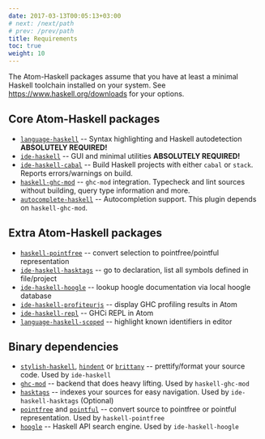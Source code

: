 ```yaml
---
date: 2017-03-13T00:05:13+03:00
# next: /next/path
# prev: /prev/path
title: Requirements
toc: true
weight: 10
---
```


The Atom-Haskell packages assume that you have at least a minimal Haskell toolchain installed on your system. See <https://www.haskell.org/downloads> for your options.

## Core Atom-Haskell packages

* [`language-haskell`](https://atom.io/packages/language-haskell) -- Syntax highlighting and Haskell autodetection **ABSOLUTELY REQUIRED!**
* [`ide-haskell`](https://atom.io/packages/ide-haskell) -- GUI and minimal utilities **ABSOLUTELY REQUIRED!**
* [`ide-haskell-cabal`](https://atom.io/packages/ide-haskell-cabal) -- Build Haskell projects with either `cabal` or `stack`. Reports errors/warnings on build.
* [`haskell-ghc-mod`](https://atom.io/packages/haskell-ghc-mod) -- `ghc-mod` integration. Typecheck and lint sources without building, query type information and more.
* [`autocomplete-haskell`](https://atom.io/packages/autocomplete-haskell) -- Autocompletion support. This plugin depends on `haskell-ghc-mod`.

## Extra Atom-Haskell packages

* [`haskell-pointfree`](https://atom.io/packages/haskell-pointfree) -- convert selection to pointfree/pointful representation
* [`ide-haskell-hasktags`](https://atom.io/packages/ide-haskell-hasktags) -- go to declaration, list all symbols defined in file/project
* [`ide-haskell-hoogle`](https://atom.io/packages/ide-haskell-hoogle) -- lookup hoogle documentation via local hoogle database
* [`ide-haskell-profiteurjs`](https://atom.io/packages/ide-haskell-profiteurjs) -- display GHC profiling results in Atom
* [`ide-haskell-repl`](https://atom.io/packages/ide-haskell-repl) -- GHCi REPL in Atom
* [`language-haskell-scoped`](https://atom.io/packages/language-haskell-scoped) -- highlight known identifiers in editor

## Binary dependencies

* [`stylish-haskell`](https://github.com/jaspervdj/stylish-haskell), [`hindent`](https://github.com/commercialhaskell/hindent) or [`brittany`](https://github.com/lspitzner/brittany) -- prettify/format your source code. Used by `ide-haskell`
* [`ghc-mod`](https://github.com/DanielG/ghc-mod) -- backend that does heavy lifting. Used by `haskell-ghc-mod`
* [`hasktags`](https://github.com/MarcWeber/hasktags) -- indexes your sources for easy navigation. Used by `ide-haskell-hasktags` (Optional)
* [`pointfree`](https://hackage.haskell.org/package/pointfree) and [`pointful`](https://hackage.haskell.org/package/pointful) -- convert source to pointfree or pointful representation. Used by `haskell-pointfree`
* [`hoogle`](https://hackage.haskell.org/package/hoogle) -- Haskell API search engine. Used by `ide-haskell-hoogle`
